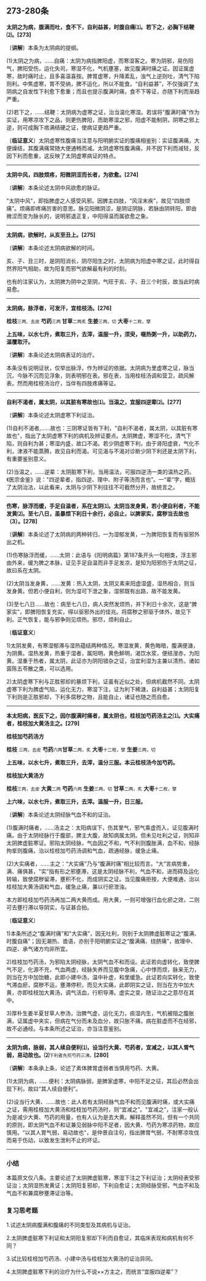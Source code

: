 ## 273-280条

**太阴之为病，腹满而吐，食不下，自利益甚，时腹自痛⑴。若下之，必胸下结鞕⑵。[273]**

〔**讲解**〕本条为太阴病的提纲。

(1)太阴之为病，……自痛：太阴为病指脾阳虚，而寒湿客之。寒为阴邪，易伤阳气，脾阳受伤，运化失司，寒湿不化，气机壅塞，故见腹满时痛之证。因证属虚寒，故时痛时止，且多喜温喜按。脾胃虚寒，升降紊乱，浊气上逆则吐，清气下陷则利。中焦虚寒，胃不受纳，脾不运化，所以不能食。“自利益甚”，不仅强调了太阴病之自发性下利愈下愈重；而且也提示腹满时痛，食不下等证，亦随下利而渐趋严重。

(2)若下之，……结鞕：太阴病为虚寒之证，治当温化寒湿。若误将"腹满时痛”作为实证，用寒凉攻下之品，则更伤脾阳，而助寒湿之邪，阳虚不能制阴，阴寒之邪上逆，则可成胸下痞满结硬之证，使病证更趋严重。

〔**临证意义**〕太阴虚寒性腹痛当注意与阳明腑实证的腹痛相鉴别：实证腹满痛，大便燥结，其腹满痛常随大便通畅而减。太阴虚寒性腹满痛，并不因下利而减轻，反因下利而愈重，这反映了太阴虚寒病证的特点。

------

**太阴中风，四肢烦疼，阳微阴涩而长者，为欲愈。[274]**

〔**讲解**〕本条论述太阴中风欲愈的脉证。

"太阴中风"，即指脾虚之人感受风邪。因脾主四肢，“风淫末疾”，故见“四肢烦痛”。烦痛即疼痛厉害的意思。脉见阳微阴涩，是阴证阴脉，若脉由阴转阳，即由微涩而变为脉长的，说明邪退正复，中阳得温而属欲愈之象。

------

**太阴病，欲解时，从亥至丑上。[275]**

〔**讲解**〕本条论述太阴病欲解的时间。

亥、子、丑三时，是阴阳消长，阴尽阳生之时，太阴病为阳虚中寒之证，此时得自然界阳气相助，故为阳复而邪气欲解最有利的时刻。

也有的注家认为，太阴脾为阴中之至阴，气旺于亥、子、丑三个时辰，故当此时病易愈。

------

**太阴病，脉浮者，可发汗，宜桂枝汤。[276]**

**桂枝**<small>三两、去皮</small>  **芍药**<small>三两 </small> **甘草**<small>二两炙</small>  **生姜**<small>三两，切</small>  **大枣**<small>十二枚，擘</small>

**上五味，以水七升，煮取三升，去滓，温服一升，须臾，啜热粥一升，以助药力，温覆取汗。**

〔**讲解**〕本条论述太阴病表证的治疗。

本条没有说明证状，仅举出脉浮，作为辨证的依据。太阴病为里虚寒之证，脉当沉，今脉不沉而见浮象，则表明邪在表。邪在表，当用桂枝汤调和营卫，疏风解表。然而用桂枝汤治疗，当伴有四肢疼痛等证。

------

**自利不渴者，属太阴，以其脏有寒故也⑴。当温之，宜服四逆辈⑵。[277]**

〔**讲解**〕本条论述太阴虚寒下利证治。

(1)自利不渴者,…...故也：三阴寒证皆有下利，"自利不渴者，属太阴，以其脏有寒故也"，指出了太阴虚寒下利的病机及辨证要点。太阴脾虚，寒湿不化，清气下陷，则自利为甚；寒湿内盛，故口不渴。若少阴虚寒下利，由于肾阳虚衰，气化不利，津液不能蒸腾，故见自利而渴。可见渴与不渴对诊断少阴下利还是太阴下利，有重要鉴别意义。

(2)当温之，……逆辈：太阴脏寒下利，当用温法，可服四逆汤一类的温热之药。《医宗金鉴》说："四逆辈者，指四逆、理中、附子等汤而言也”。一“辈”字，概括了太阴治法，以此看来，太阴与少阴下利往往不可截然分开，故统言之。

------

**伤寒，脉浮而缓，手足自温者，系在太阴⑴。太阴当发身黄，若小便自利者，不能发黄⑵。至七八日，虽暴烦下利日十余行，必自止，以脾家实，腐秽当去故也（3）。[278]**

〔**讲解**〕本条论述了太阴病的两种转归，一为湿郁发黄，一为脾阳恢复而有驱邪外出之机。

(1)伤寒脉浮而缓，……太阴：此语与《阳明病篇》第187条开头一句相类，浮主邪由外来，缓为脾之本脉，证见手足自温而非手足发凉，是知为阳邪伤于太阴之征，故曰系在太阴。

(2)太阴当发身黄，……发黄：热入太阴，太阴又素来阳虚湿盛，湿热相合，则当发身黄。但若小便自利，则为湿可下泄之象，湿邪既有出路，故不能发黄。

(3)至七八日……故也：病至七八日，病人突然发烦热，并下利日十余次，这是“脾家实”，即脾阳恢复充实，得以驱邪外出的佳兆。将腐秽之邪驱于体外，故见下利。正气恢复，能与邪争则见烦热。邪尽，烦利自止。

〔**临证意义**〕

1)太阴发黄，有寒湿郁滞与湿热蕴结两种情况。寒湿发黄，黄色晦暗，腹满便溏，为阴黄。湿热发黄，热重于湿者，属阳明，黄色鮮明，渴饮水浆，便结溲赤，为阳黄。湿重于热者，属太阴，此证亦为阴阳错杂之证，治宜利湿为主兼以清热，诸如茵陈五苓散之类，可以选用。

2)太阴虚寒下利与正胜邪却的暴烦下利，证虽有近似之处，但病机截然不同。太阴虚寒下利为脾虚气陷，运化无力，寒湿下注，证为利下稀溏，自利益甚；太阴阳复下利则是正胜邪却，下利多腐秽之物，且能自止，诸证也随之而自愈。

------

**本太阳病，医反下之，因尔腹满时痛者，属太阴也，桂枝加芍药汤主之⑴。大实痛者，桂枝加大黄汤主之。[279]**

**桂枝加芍药汤方**

**桂枝** <small>三两，去皮</small>  **芍药**<small>六两</small>**甘草**<small>二两，炙</small>  **大枣**<small>十二枚，擘</small> **生姜**<small>三两，切</small>

**上五味，以水七升，煮取三升，去滓，温分三服。本云桂枝汤今加芍药。**

**桂枝加大黄汤方**

**桂枝**<small>三两，去皮</small>  **大黄**<small>二两</small>  **芍药**<small>六两</small>  **生姜**<small>三两，切</small>  **甘草**<small>二两，炙</small> **大枣**<small>十二枚，擘</small>

**上六味，以水七升，煮取三升，去滓。温服一升，日三服。**

〔**讲解**〕本条论述太阴经脉气血不和的证治。

(1)腹满时痛者，...…汤主之：太阳病误下，伤其里气，邪气乘虚而入，证见腹满时痛。由于太阴经脉行于腹部，脾主大腹，故知病属太阴。但未见吐利之证，则知非太阴脾虚脏寒证。邪陷太阴经脉，气血因之不和，气不利则腹胀满，血不和，经脉拘挛则腹痛，治以桂枝加芍药汤调和气血，疏通经脉，缓急止痛。

(2)大实痛者，……主之：“大实痛"乃与“腹满时痛”相比较而言。“大”言病势重，满、痛俱甚，"实”指有形之邪壅滞，这是太阴经脉不利，气血不和，进而碍及运化转输，致使腐秽留滞，壅积不化，而成阴实之证。当见腹痛拒按，大便难通，治以桂枝加大黄汤调和气血，缓急止痛，兼以行瘀泄浊。

本方即桂枝加芍药汤再加二两大黄而成。用大黄，一则可增强行血化瘀之效，二则可去壅行滞以导阴实，与证甚合拍。

〔**临证意义**〕

1)本条所述之“腹满时痛”和"大实痛”，因无吐利，则别于太阴脾虚脏寒证之“腹满、时腹自痛”；因无潮热、谵语，亦别于阳明腑实证之“腹满痛、绕脐痛”，故理中、四逆、承气诸方均非所宜。

2)桂枝加芍药汤，为邪陷太阴经脉，太阴气血不和而设。此证若向虚转化，致使脾气不足，化源不充，气血两虚，经脉失养而见腹中急痛，心中悸而烦，脉来无力，则当在方中加饴糖，此即小建中汤，温中补虚，和里缓急。此证若向实转化，致使气滞血瘀，腐秽不运，壅滞停积，而见大实痛，此即阴实之证，则当在方中加大黄，亦即桂枝加大黄汤，调气活血，行积导滞。虚实之变，随证治之之意尽在其中。

3)厚朴生姜半夏甘草人参汤，治脾气虚，运化无力，痰湿内生，气机被阻之腹胀满，证属虚中夹实，但病在气分而未及血分，故只胀不痛，病在脏虚而不在经邪，故不必通经。与本条所述之证治，亦当注意鉴别。

------

**太阴为病，脉弱，其人续自便利⑴，设当行大黄、芍药者，宜减之，以其人胃气弱，易动故也。⑵**<small>下利者先煎芍药三沸。</small>**[280]**

〔**讲解**〕本条承上条，论述了素体脾胃虚弱者当慎用芍药、大黄。

(1)太阴为病，…...便利：太阴病脉弱，是脾家虚寒，中阳不足之征，其后必然会出现下利，故曰“其人续自便利”。

(2)设当行大黄、…...故也：此人若有太阴经脉气血不和而见腹满时痛，或大实痛之证，需用桂枝加大黄汤和桂枝加芍药汤时，则“宜减之”。"宜减之”，注家一般认为是减少大黄、芍药的用量，也有人认为是去大黄。解释虽然不同，但有一个共同的原则，即太阴气血不和证兼见弱脉中阳不足者，因大黄、芍药为寒凉药物，故应慎用。“以其人胃气弱，易动故也"，是仲景自注句，指出脾胃气弱，不耐寒凉攻伐而易于伤动，以致发生泄利不止的坏证。

------

### **小结**

本篇原文仅八条。主要论述了太阴脾虚脏寒，寒湿下注之下利证治；太阴经表受邪证治；太阴湿热发黄证；太阴阳复邪却，下利自愈证；太阴经脉受邪，气血不和及气血不和兼腐秽壅滞证治等。

### **复习思考题**

1.试述太阴病腹满和腹痛的不同类型及其病机与证治。

2.太阴脾虚脏寒下利证和太阴阳复邪却下利而自愈证，其临床表现和病机有何不同？

3.试比较桂枝加芍药汤、小建中汤与桂枝加大黄汤的证治异同。

4.太阴脾虚脏寒下利的治疗为什么不说××方主之，而统言“宜服四逆辈”？
